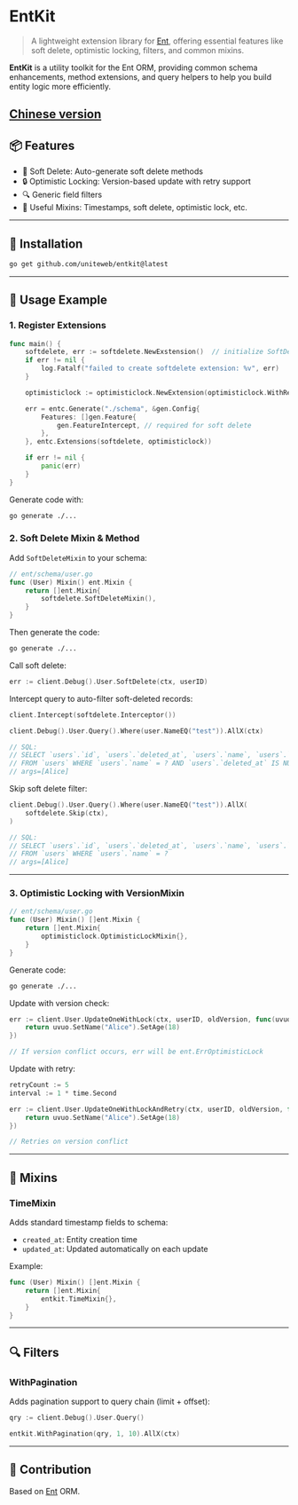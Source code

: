 # EntKit

> A lightweight extension library for [Ent](https://entgo.io), offering essential features like soft delete, optimistic locking, filters, and common mixins.

**EntKit** is a utility toolkit for the Ent ORM, providing common schema enhancements, method extensions, and query helpers to help you build entity logic more efficiently.

[Chinese version](https://github.com/uniteweb/entkit/blob/main/README_CN.md)
---

## 📦 Features

- 🧩 Soft Delete: Auto-generate soft delete methods
- 🔒 Optimistic Locking: Version-based update with retry support
- 🔍 Generic field filters
- 🧬 Useful Mixins: Timestamps, soft delete, optimistic lock, etc.

---

## 🔧 Installation

```bash
go get github.com/uniteweb/entkit@latest
```

---

## 🚀 Usage Example

### 1. Register Extensions

```go
func main() {
    softdelete, err := softdelete.NewExstension()  // initialize SoftDelete extension
    if err != nil {
        log.Fatalf("failed to create softdelete extension: %v", err)
    }

    optimisticlock := optimisticlock.NewExtension(optimisticlock.WithRetry())  // initialize OptimisticLock extension

    err = entc.Generate("./schema", &gen.Config{
        Features: []gen.Feature{
            gen.FeatureIntercept, // required for soft delete
        },
    }, entc.Extensions(softdelete, optimisticlock))

    if err != nil {
        panic(err)
    }
}
```

Generate code with:

```bash
go generate ./...
```

### 2. Soft Delete Mixin & Method

Add `SoftDeleteMixin` to your schema:

```go
// ent/schema/user.go
func (User) Mixin() ent.Mixin {
    return []ent.Mixin{
        softdelete.SoftDeleteMixin(),
    }
}
```

Then generate the code:

```bash
go generate ./...
```

Call soft delete:

```go
err := client.Debug().User.SoftDelete(ctx, userID)
```

Intercept query to auto-filter soft-deleted records:

```go
client.Intercept(softdelete.Interceptor())

client.Debug().User.Query().Where(user.NameEQ("test")).AllX(ctx)

// SQL:
// SELECT `users`.`id`, `users`.`deleted_at`, `users`.`name`, `users`.`age` 
// FROM `users` WHERE `users`.`name` = ? AND `users`.`deleted_at` IS NULL 
// args=[Alice]
```

Skip soft delete filter:

```go
client.Debug().User.Query().Where(user.NameEQ("test")).AllX(
    softdelete.Skip(ctx),
)

// SQL:
// SELECT `users`.`id`, `users`.`deleted_at`, `users`.`name`, `users`.`age` 
// FROM `users` WHERE `users`.`name` = ?
// args=[Alice]
```

---

### 3. Optimistic Locking with VersionMixin

```go
// ent/schema/user.go
func (User) Mixin() []ent.Mixin {
    return []ent.Mixin{
        optimisticlock.OptimisticLockMixin{},
    }
}
```

Generate code:

```bash
go generate ./...
```

Update with version check:

```go
err := client.User.UpdateOneWithLock(ctx, userID, oldVersion, func(uvuo *ent.UserUpdateOne) *ent.UserUpdateOne {
    return uvuo.SetName("Alice").SetAge(18)
})

// If version conflict occurs, err will be ent.ErrOptimisticLock
```

Update with retry:

```go
retryCount := 5
interval := 1 * time.Second

err := client.User.UpdateOneWithLockAndRetry(ctx, userID, oldVersion, func(uvuo *ent.UserUpdateOne) *ent.UserUpdateOne {
    return uvuo.SetName("Alice").SetAge(18)
})

// Retries on version conflict
```

---

## 🧬 Mixins

### TimeMixin

Adds standard timestamp fields to schema:

- `created_at`: Entity creation time
- `updated_at`: Updated automatically on each update

Example:

```go
func (User) Mixin() []ent.Mixin {
    return []ent.Mixin{
        entkit.TimeMixin{},
    }
}
```

---

## 🔍 Filters

### WithPagination

Adds pagination support to query chain (limit + offset):

```go
qry := client.Debug().User.Query()

entkit.WithPagination(qry, 1, 10).AllX(ctx)
```

---

## 🤝 Contribution

Based on [Ent](https://entgo.io) ORM.

